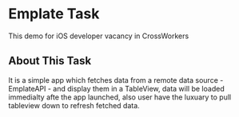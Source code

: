 # Emplate Task

This demo for iOS developer vacancy in CrossWorkers

## About This Task

It is a simple app which fetches data from a remote data source - EmplateAPI - and display them in a TableView, data will be loaded immedialty afte the app launched, also user have the luxuary to pull tableview down to refresh fetched data.

